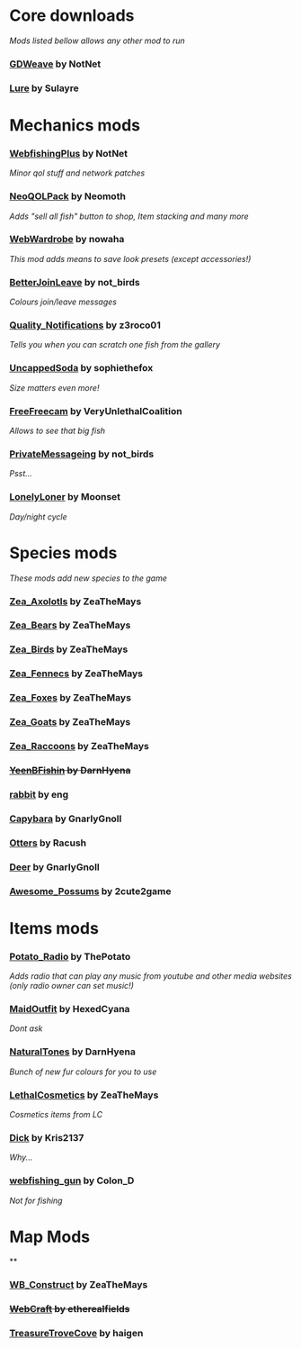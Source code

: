
# Core downloads
*Mods listed bellow allows any other mod to run*
### [GDWeave](https://thunderstore.io/c/webfishing/p/NotNet/GDWeave/) by NotNet
### [Lure](https://thunderstore.io/c/webfishing/p/Sulayre/Lure/) by Sulayre


# Mechanics mods
### [WebfishingPlus](https://thunderstore.io/c/webfishing/p/NotNet/WebfishingPlus/) by NotNet
*Minor qol stuff and network patches*
### [NeoQOLPack](https://thunderstore.io/c/webfishing/p/Neomoth/NeoQOLPack/) by Neomoth
*Adds "sell all fish" button to shop, Item stacking and many more*
### [WebWardrobe](https://thunderstore.io/c/webfishing/p/nowaha/WebWardrobe/) by nowaha
*This mod adds means to save look presets (except accessories!)*
### [BetterJoinLeave](https://thunderstore.io/c/webfishing/p/not_birds/BetterJoinLeave/) by not_birds
*Colours join/leave messages*
### [Quality_Notifications](https://thunderstore.io/c/webfishing/p/z3roco01/Quality_Notifications/) by z3roco01
*Tells you when you can scratch one fish from the gallery*
### [UncappedSoda](https://thunderstore.io/c/webfishing/p/sophiethefox/UncappedSoda/) by sophiethefox
*Size matters even more!*
### [FreeFreecam](https://thunderstore.io/c/webfishing/p/VeryUnlethalCoalition/FreeFreecam/) by VeryUnlethalCoalition
*Allows to see that big fish*
### [PrivateMessageing](https://thunderstore.io/c/webfishing/p/not_birds/PrivateMessageing/) by not_birds
*Psst...*
### [LonelyLoner](https://thunderstore.io/c/webfishing/p/Moonset/LonelyLoner/) by Moonset
*Day/night cycle*

# Species mods
*These mods add new species to the game*
### [Zea_Axolotls](https://thunderstore.io/c/webfishing/p/ZeaTheMays/Zea_Axolotls/) by ZeaTheMays
### [Zea_Bears](https://thunderstore.io/c/webfishing/p/ZeaTheMays/Zea_Bears/) by ZeaTheMays
### [Zea_Birds](https://thunderstore.io/c/webfishing/p/ZeaTheMays/Zea_Birds/) by ZeaTheMays
### [Zea_Fennecs](https://thunderstore.io/c/webfishing/p/ZeaTheMays/Zea_Fennecs/) by ZeaTheMays
### [Zea_Foxes](https://thunderstore.io/c/webfishing/p/ZeaTheMays/Zea_Foxes/) by ZeaTheMays
### [Zea_Goats](https://thunderstore.io/c/webfishing/p/ZeaTheMays/Zea_Goats/) by ZeaTheMays
### [Zea_Raccoons](https://thunderstore.io/c/webfishing/p/ZeaTheMays/Zea_Raccoons/) by ZeaTheMays
### ~~[YeenBFishin](https://thunderstore.io/c/webfishing/p/DarnHyena/YeenBFishin/) by DarnHyena~~
### [rabbit](https://thunderstore.io/c/webfishing/p/eng/rabbit/) by eng
### [Capybara](https://thunderstore.io/c/webfishing/p/GnarlyGnoll/Capybara/) by GnarlyGnoll
### [Otters](https://thunderstore.io/c/webfishing/p/Racush/Otters/) by Racush
### [Deer](https://thunderstore.io/c/webfishing/p/GnarlyGnoll/Deer/) by GnarlyGnoll
### [Awesome_Possums](https://thunderstore.io/c/webfishing/p/2cute2game/Awesome_Possums/) by 2cute2game

# Items mods
### [Potato_Radio](https://thunderstore.io/c/webfishing/p/ThePotato/Potato_Radio/) by ThePotato
*Adds radio that can play any music from youtube and other media websites (only radio owner can set music!)*
### [MaidOutfit](https://thunderstore.io/c/webfishing/p/HexedCyana/MaidOutfit/) by HexedCyana
*Dont ask*
### [NaturalTones](https://thunderstore.io/c/webfishing/p/DarnHyena/NaturalTones/) by DarnHyena
*Bunch of new fur colours for you to use*
### [LethalCosmetics](https://thunderstore.io/c/webfishing/p/ZeaTheMays/LethalCosmetics/) by ZeaTheMays
*Cosmetics items from LC*
### [Dick](https://thunderstore.io/c/webfishing/p/Kris2137/Dick/) by Kris2137
*Why...*
### [webfishing_gun](https://thunderstore.io/c/webfishing/p/Colon_D/webfishing_gun/) by Colon_D
*Not for fishing*

# Map Mods
**
### [WB_Construct](https://thunderstore.io/c/webfishing/p/ZeaTheMays/WB_Construct/) by ZeaTheMays
### ~~[WebCraft](https://thunderstore.io/c/webfishing/p/etherealfields/WebCraft/) by etherealfields~~
### [TreasureTroveCove](https://thunderstore.io/c/webfishing/p/haigen/TreasureTroveCove/) by haigen